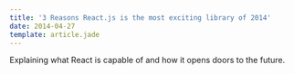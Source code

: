 ```yaml
---
title: '3 Reasons React.js is the most exciting library of 2014'
date: 2014-04-27
template: article.jade
---
```


Explaining what React is capable of and how it opens doors to the future.


